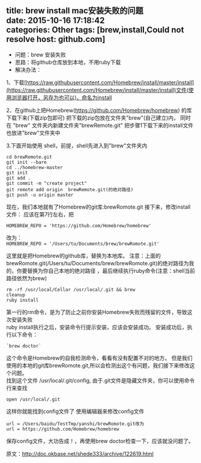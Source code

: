 title: brew install mac安装失败的问题  
date: 2015-10-16 17:18:42  
categories: Other 
tags: [brew,install,Could not resolve host: github.com]
---
* 问题：brew 安装失败
* 思路：将github仓库放到本地，不用ruby下载
* 解决办法：

1、下载[https://raw.githubusercontent.com/Homebrew/install/master/install](https://raw.githubusercontent.com/Homebrew/install/master/install)文件(使用浏览器打开，另存为也可以)，命名为install  

2、在github上把Homebrew(https://github.com/Homebrew/homebrew) 
的库下载下来(下载zip包即可)
把下载的zip包放在文件夹"brew"(自己建立)内，
同时在 "brew" 文件夹内新建文件夹"brewRemote.git"
把步骤1下载下来的install文件也放进"brew"文件夹中  
<!--more-->  
3.下面开始使用 shell，前提，shell先进入到"brew"文件夹内


    cd brewRemote.git
    git init --bare  
    cd ../homebrew-master
    git init
    git add .
    git commit -m "create project"
    git remote add origin  brewRemote.git(的绝对路径)
    git push -u origin master

现在，我们本地就有了Homebrew的git库:brewRomote.git
接下来，修改install文件： 
应该在第7行左右，把

    HOMEBREW_REPO = 'https://github.com/Homebrew/homebrew'
改为：  
    `HOMEBREW_REPO = '/Users/tu/Documents/brew/brewRomote.git'`  
    
这里就是把Homebrew的github库，替换为本地库。 
注意：上面的brewRomote.git(/Users/tu/Documents/brew/brewRomote.git)的绝对路径为我的，你要替换为你自己本地的绝对路径
，最后继续执行ruby命令(注意：shell当前路径依然为brew)

    rm -rf /usr/local/Cellar /usr/local/.git && brew   
    cleanup
    ruby install  
    
第一行的rm命令，是为了防止之前你安装Homebrew失败而残留的文件，导致这次安装失败  
ruby install执行之后，安装命令行提示安装，应该会安装成功。 
安装成功后，执行以下命令：  
  
    `brew doctor`    
    
这个命令是Homebrew的自我检测命令，看看有没有配置不对的地方。 
但是我们使用的本地的git库brewRomote.git,所以会检测出这个有问题，我们接下来修改这个问题。  
找到这个文件 /usr/local/.git/config, 
由于.git文件是隐藏文件夹，你可以使用命令行来查找  

    open /usr/local/.git   
    
这样你就能找到config文件了
使用编辑器来修改config文件  
  
    url = /Users/baidu/TestTmp/yanshi/brewRomote.git改为       
    url = https://github.com/Homebrew/homebrew
保存config文件，大功告成！，再使用brew doctor检查一下，应该就没问题了。

原文：http://doc.okbase.net/shede333/archive/122619.html